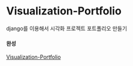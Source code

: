 # Visualization-Portfolio
django를 이용해서 시각화 프로젝트 포트폴리오 만들기

#### 완성
[Visualization-Portfolio](http://visualizationportfolio.pythonanywhere.com/)
